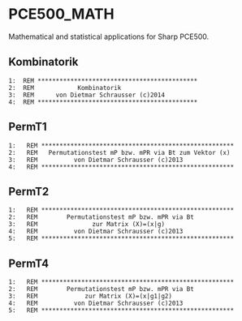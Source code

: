 # PCE500_MATH
Mathematical and statistical applications for Sharp PCE500.
## Kombinatorik

    1:  REM ********************************************
    2:  REM            Kombinatorik
    3:  REM      von Dietmar Schrausser (c)2014
    4:  REM ********************************************

## PermT1

    1:   REM *****************************************************
    2:   REM   Permutationstest mP bzw. mPR via Bt zum Vektor (x)
    3:   REM          von Dietmar Schrausser (c)2013
    4:   REM *****************************************************

## PermT2

    1:   REM *****************************************************
    2:   REM        Permutationstest mP bzw. mPR via Bt 
    3:   REM               zur Matrix (X)=(x|g)
    4:   REM          von Dietmar Schrausser (c)2013
    5:   REM *****************************************************

## PermT4

    1:   REM *****************************************************
    2:   REM        Permutationstest mP bzw. mPR via Bt 
    3:   REM             zur Matrix (X)=(x|g1|g2)
    4:   REM          von Dietmar Schrausser (c)2013
    5:   REM *****************************************************
